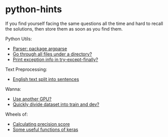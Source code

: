 # python-hints
If you find yourself facing the same questions all the time and hard to recall the solutions, then store them as soon as you find them.

Python Utils:
- [Parser: package argparse](https://github.com/necr-kyle/python-hints/blob/master/example-parser.py)
- [Go through all files under a directory?](https://github.com/necr-kyle/python-hints/blob/master/file-io.py)
- [Print exception info in try-except-finally?](https://github.com/necr-kyle/python-hints/blob/master/exceptions.py)

Text Preprocessing:
- [English text split into sentences](https://github.com/necr-kyle/python-hints/blob/master/split-sentence.py)

Wanna:
- [Use another GPU?](https://github.com/necr-kyle/python-hints/blob/master/about-gpu.py)
- [Quickly divide dataset into train and dev?](https://github.com/necr-kyle/python-hints/blob/master/data-preprocessing.py)

Wheels of:
- [Calculating precision score](https://github.com/necr-kyle/python-hints/blob/master/model-eval.py)
- [Some useful functions of keras](https://github.com/necr-kyle/python-hints/blob/master/keras.py)

